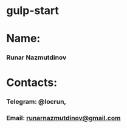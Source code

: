 # gulp-start
# Name:
### Runar Nazmutdinov

# Contacts:
### Telegram: @locrun,
### Email: runarnazmutdinov@gmail.com
